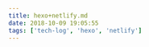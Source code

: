```yaml
---
title: hexo+netlify.md
date: 2018-10-09 19:05:55
tags: ['tech-log', 'hexo', 'netlify']
---
```

<!-- 
- [ ] hexoについて調べる
- [ ] hexoでブログを実装してみる
- hexoに乗り換えた経緯
- hexoのメリットとデメリット
 -->

